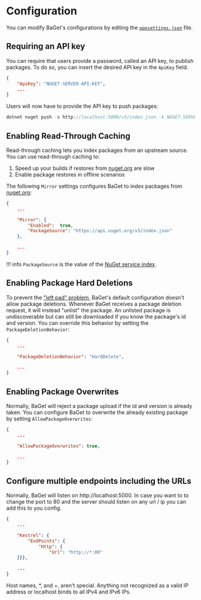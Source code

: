 # Configuration

You can modify BaGet's configurations by editing the [`appsettings.json`](https://github.com/loic-sharma/BaGet/blob/master/src/BaGet/appsettings.json) file.

## Requiring an API key

You can require that users provide a password, called an API key, to publish packages.
To do so, you can insert the desired API key in the `ApiKey` field.

```json
{
    "ApiKey": "NUGET-SERVER-API-KEY",
    ...
}
```

Users will now have to provide the API key to push packages:

```c#
dotnet nuget push -s http://localhost:5000/v3/index.json -k NUGET-SERVER-API-KEY newtonsoft.json.11.0.2.nupkg
```

## Enabling Read-Through Caching

Read-through caching lets you index packages from an upstream source. You can use read-through
caching to:

1. Speed up your builds if restores from [nuget.org](https://nuget.org) are slow
2. Enable package restores in offline scenarios

The following `Mirror` settings configures BaGet to index packages from [nuget.org](https://nuget.org):

```json
{
    ...

    "Mirror": {
        "Enabled":  true,
        "PackageSource": "https://api.nuget.org/v3/index.json"
    },

    ...
}
```

!!! info
    `PackageSource` is the value of the [NuGet service index](https://docs.microsoft.com/en-us/nuget/api/service-index).

## Enabling Package Hard Deletions

To prevent the ["left pad" problem](https://blog.npmjs.org/post/141577284765/kik-left-pad-and-npm),
BaGet's default configuration doesn't allow package deletions. Whenever BaGet receives a package deletion
request, it will instead "unlist" the package. An unlisted package is undiscoverable but can still be
downloaded if you know the package's id and version. You can override this behavior by setting the
`PackageDeletionBehavior`:

```json
{
    ...

    "PackageDeletionBehavior": "HardDelete",

    ...
}
```

## Enabling Package Overwrites

Normally, BaGet will reject a package upload if the id and version is already taken. You can configure BaGet
to overwrite the already existing package by setting `AllowPackageOverwrites`:

```json
{
    ...

    "AllowPackageOverwrites": true,

    ...
}
```

##  Configure multiple endpoints including the URLs

Normally, BaGet will listen on http://localhost:5000. In case you want to to change the port to 80 and the server should listen on any url / ip you can add this to you config. 

```json
{
    ...

    "Kestrel": {
	    "EndPoints": {
	        "Http": {
			    "Url": "http://*:80"
    }}},

    ...
}
```
Host names, *, and +, aren't special. Anything not recognized as a valid IP address or localhost binds to all IPv4 and IPv6 IPs. 
